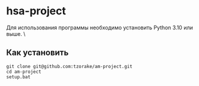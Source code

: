 # hsa-project

Для использования программы необходимо установить Python 3.10 или выше. \

## Как установить
```console
git clone git@github.com:tzorake/am-project.git
cd am-project
setup.bat
```
